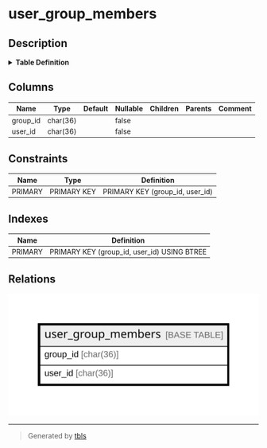 # user_group_members

## Description

<details>
<summary><strong>Table Definition</strong></summary>

```sql
CREATE TABLE `user_group_members` (
  `group_id` char(36) NOT NULL,
  `user_id` char(36) NOT NULL,
  PRIMARY KEY (`group_id`,`user_id`)
) ENGINE=InnoDB DEFAULT CHARSET=utf8mb4
```

</details>

## Columns

| Name | Type | Default | Nullable | Children | Parents | Comment |
| ---- | ---- | ------- | -------- | -------- | ------- | ------- |
| group_id | char(36) |  | false |  |  |  |
| user_id | char(36) |  | false |  |  |  |

## Constraints

| Name | Type | Definition |
| ---- | ---- | ---------- |
| PRIMARY | PRIMARY KEY | PRIMARY KEY (group_id, user_id) |

## Indexes

| Name | Definition |
| ---- | ---------- |
| PRIMARY | PRIMARY KEY (group_id, user_id) USING BTREE |

## Relations

![er](user_group_members.svg)

---

> Generated by [tbls](https://github.com/k1LoW/tbls)
